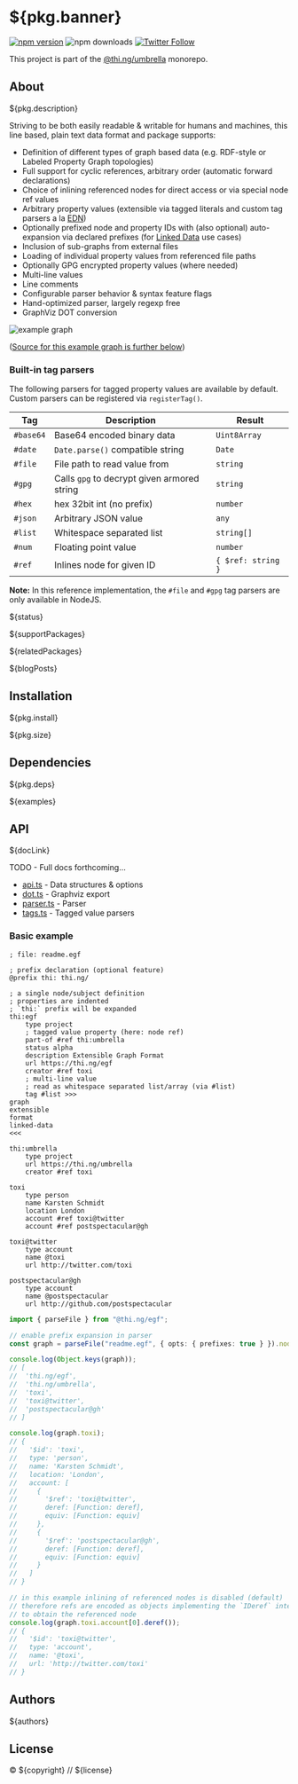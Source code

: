 # ${pkg.banner}

[![npm version](https://img.shields.io/npm/v/${pkg.name}.svg)](https://www.npmjs.com/package/${pkg.name})
![npm downloads](https://img.shields.io/npm/dm/${pkg.name}.svg)
[![Twitter Follow](https://img.shields.io/twitter/follow/thing_umbrella.svg?style=flat-square&label=twitter)](https://twitter.com/thing_umbrella)

This project is part of the
[@thi.ng/umbrella](https://github.com/thi-ng/umbrella/) monorepo.

<!-- TOC -->

## About

${pkg.description}

Striving to be both easily readable & writable for humans and machines, this
line based, plain text data format and package supports:

- Definition of different types of graph based data (e.g. RDF-style or Labeled
  Property Graph topologies)
- Full support for cyclic references, arbitrary order (automatic forward
  declarations)
- Choice of inlining referenced nodes for direct access or via special node ref
  values
- Arbitrary property values (extensible via tagged literals and custom tag
  parsers a la [EDN](https://github.com/edn-format/edn))
- Optionally prefixed node and property IDs with (also optional) auto-expansion
  via declared prefixes (for [Linked
  Data](https://en.wikipedia.org/wiki/Linked_data) use cases)
- Inclusion of sub-graphs from external files
- Loading of individual property values from referenced file paths
- Optionally GPG encrypted property values (where needed)
- Multi-line values
- Line comments
- Configurable parser behavior & syntax feature flags
- Hand-optimized parser, largely regexp free
- GraphViz DOT conversion

![example graph](https://raw.githubusercontent.com/thi-ng/umbrella/feature/egf/assets/egf/egf-readme.png)

([Source for this example graph is further below](#basic-example))

### Built-in tag parsers

The following parsers for tagged property values are available by default.
Custom parsers can be registered via `registerTag()`.

| Tag       | Description                                 | Result             |
|-----------|---------------------------------------------|--------------------|
| `#base64` | Base64 encoded binary data                  | `Uint8Array`       |
| `#date`   | `Date.parse()` compatible string            | `Date`             |
| `#file`   | File path to read value from                | `string`           |
| `#gpg`    | Calls `gpg` to decrypt given armored string | `string`           |
| `#hex`    | hex 32bit int (no prefix)                   | `number`           |
| `#json`   | Arbitrary JSON value                        | `any`              |
| `#list`   | Whitespace separated list                   | `string[]`         |
| `#num`    | Floating point value                        | `number`           |
| `#ref`    | Inlines node for given ID                   | `{ $ref: string }` |

**Note:** In this reference implementation, the `#file` and `#gpg` tag parsers
are only available in NodeJS.

${status}

${supportPackages}

${relatedPackages}

${blogPosts}

## Installation

${pkg.install}

${pkg.size}

## Dependencies

${pkg.deps}

${examples}

## API

${docLink}

TODO - Full docs forthcoming...

- [api.ts](https://github.com/thi-ng/umbrella/tree/feature/egf/packages/egf/src/api.ts) - Data structures & options
- [dot.ts](https://github.com/thi-ng/umbrella/tree/feature/egf/packages/egf/src/api.ts) - Graphviz export
- [parser.ts](https://github.com/thi-ng/umbrella/tree/feature/egf/packages/egf/src/api.ts) - Parser
- [tags.ts](https://github.com/thi-ng/umbrella/tree/feature/egf/packages/egf/src/api.ts) - Tagged value parsers

### Basic example

```text
; file: readme.egf

; prefix declaration (optional feature)
@prefix thi: thi.ng/

; a single node/subject definition
; properties are indented
; `thi:` prefix will be expanded
thi:egf
    type project
    ; tagged value property (here: node ref)
    part-of #ref thi:umbrella
    status alpha
    description Extensible Graph Format
    url https://thi.ng/egf
    creator #ref toxi
    ; multi-line value
    ; read as whitespace separated list/array (via #list)
    tag #list >>>
graph
extensible
format
linked-data
<<<

thi:umbrella
    type project
    url https://thi.ng/umbrella
    creator #ref toxi

toxi
    type person
    name Karsten Schmidt
    location London
    account #ref toxi@twitter
    account #ref postspectacular@gh

toxi@twitter
    type account
    name @toxi
    url http://twitter.com/toxi

postspectacular@gh
    type account
    name @postspectacular
    url http://github.com/postspectacular
```

```ts
import { parseFile } from "@thi.ng/egf";

// enable prefix expansion in parser
const graph = parseFile("readme.egf", { opts: { prefixes: true } }).nodes;

console.log(Object.keys(graph));
// [
//  'thi.ng/egf',
//  'thi.ng/umbrella',
//  'toxi',
//  'toxi@twitter',
//  'postspectacular@gh'
// ]

console.log(graph.toxi);
// {
//   '$id': 'toxi',
//   type: 'person',
//   name: 'Karsten Schmidt',
//   location: 'London',
//   account: [
//     {
//       '$ref': 'toxi@twitter',
//       deref: [Function: deref],
//       equiv: [Function: equiv]
//     },
//     {
//       '$ref': 'postspectacular@gh',
//       deref: [Function: deref],
//       equiv: [Function: equiv]
//     }
//   ]
// }

// in this example inlining of referenced nodes is disabled (default)
// therefore refs are encoded as objects implementing the `IDeref` interface
// to obtain the referenced node
console.log(graph.toxi.account[0].deref());
// {
//   '$id': 'toxi@twitter',
//   type: 'account',
//   name: '@toxi',
//   url: 'http://twitter.com/toxi'
// }
```

## Authors

${authors}

## License

&copy; ${copyright} // ${license}
